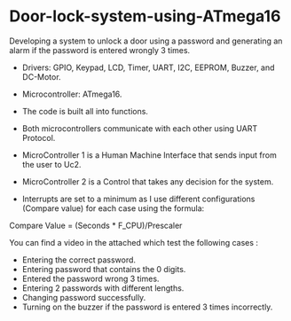 # Door-lock-system-using-ATmega16
Developing a system to unlock a door using a password and generating an alarm if the password is entered wrongly 3 times.

- Drivers: GPIO, Keypad, LCD, Timer, UART, I2C, EEPROM, Buzzer, and DC-Motor.

- Microcontroller: ATmega16.

-	The code is built all into functions.
-	Both microcontrollers communicate with each other using UART Protocol.
-	MicroController 1 is a Human Machine Interface that sends input from the user to Uc2.
-	MicroController 2  is a Control that takes any decision for the system.
-	Interrupts are set to a minimum as I use different configurations (Compare value) for each case using the formula:
 
Compare Value = (Seconds * F_CPU)/Prescaler


You can find a video in the attached which test the following cases :
-	Entering the correct password.
-	Entering password that contains the 0 digits.
-	Entered the password wrong 3 times.
-	Entering 2 passwords with different lengths.
-	Changing password successfully.
-	Turning on the buzzer if the password is entered 3 times incorrectly.
